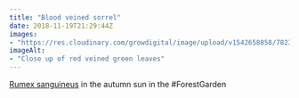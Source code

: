 ```yaml
---
title: "Blood veined sorrel"
date: 2018-11-19T21:29:44Z
images: 
- "https://res.cloudinary.com/growdigital/image/upload/v1542658058/7823EC76-EC70-49F5-9DEE-5623A7C1948F_wizdvb.jpg"
imageAlt: 
- "Close up of red veined green leaves"
---
```


[Rumex sanguineus](https://pfaf.org/user/plant.aspx?latinname=Rumex+sanguineus) in the autumn sun in the #ForestGarden
